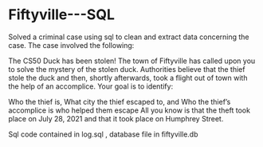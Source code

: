# Fiftyville---SQL
Solved a criminal case using sql to clean and extract data concerning the case.
The case involved the following:

The CS50 Duck has been stolen! The town of Fiftyville has called upon you to solve the mystery of the stolen duck. Authorities believe that the thief stole the duck and then, shortly afterwards, took a flight out of town with the help of an accomplice. Your goal is to identify:

Who the thief is,
What city the thief escaped to, and
Who the thief’s accomplice is who helped them escape
All you know is that the theft took place on July 28, 2021 and that it took place on Humphrey Street.

Sql code contained in log.sql , database file in fiftyville.db

